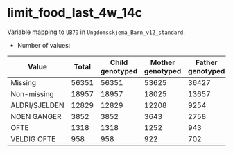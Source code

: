 # limit_food_last_4w_14c
Variable mapping to `UB79` in `Ungdomsskjema_Barn_v12_standard`.
- Number of values:

| Value | Total | Child genotyped | Mother genotyped | Father genotyped |
| ----- | ----- | --------------- | ---------------- | ---------------- |
| Missing | 56351 | 56351 | 53625 | 36427 |
| Non-missing | 18957 | 18957 | 18025 | 13657 |
| ALDRI/SJELDEN | 12829 | 12829 | 12208 |9254 |
| NOEN GANGER | 3852 | 3852 | 3643 |2758 |
| OFTE | 1318 | 1318 | 1252 |943 |
| VELDIG OFTE | 958 | 958 | 922 |702 |



